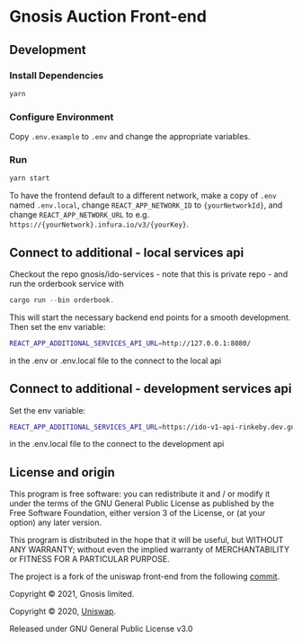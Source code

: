 # Gnosis Auction Front-end

## Development

### Install Dependencies

```bash
yarn
```

### Configure Environment

Copy `.env.example` to `.env` and change the appropriate variables.

### Run

```bash
yarn start
```

To have the frontend default to a different network, make a copy of `.env` named `.env.local`,
change `REACT_APP_NETWORK_ID` to `{yourNetworkId}`, and change `REACT_APP_NETWORK_URL` to e.g.
`https://{yourNetwork}.infura.io/v3/{yourKey}`.

## Connect to additional - local services api

Checkout the repo gnosis/ido-services - note that this is private repo - and run the orderbook service with

```rust
cargo run --bin orderbook.
```

This will start the necessary backend end points for a smooth development. Then set the env variable:

```bash
REACT_APP_ADDITIONAL_SERVICES_API_URL=http://127.0.0.1:8080/
```

in the .env or .env.local file to the connect to the local api

## Connect to additional - development services api

Set the env variable:

```bash
REACT_APP_ADDITIONAL_SERVICES_API_URL=https://ido-v1-api-rinkeby.dev.gnosisdev.com/
```

in the .env.local file to the connect to the development api

## License and origin

This program is free software: you can redistribute it and / or modify it under the terms of the GNU General Public License as published by the Free Software Foundation, either version 3 of the License, or (at your option) any later version.

This program is distributed in the hope that it will be useful, but WITHOUT ANY WARRANTY; without even the implied warranty of MERCHANTABILITY or FITNESS FOR A PARTICULAR PURPOSE.

The project is a fork of the uniswap front-end from the following [commit](https://github.com/Uniswap/uniswap-interface/commit/dc391d1bea58c129f34c3777a80e2d7eebd7b349).

Copyright © 2021, Gnosis limited.

Copyright © 2020, [Uniswap](https://uniswap.org/).

Released under GNU General Public License v3.0
